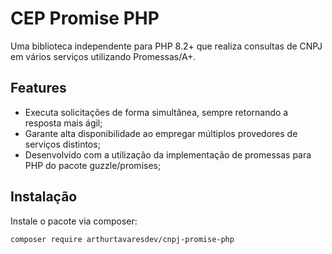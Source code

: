 # CEP Promise PHP

Uma biblioteca independente para PHP 8.2+ que realiza consultas de CNPJ em vários serviços utilizando Promessas/A+.

##  Features

- Executa solicitações de forma simultânea, sempre retornando a resposta mais ágil;
- Garante alta disponibilidade ao empregar múltiplos provedores de serviços distintos;
- Desenvolvido com a utilização da implementação de promessas para PHP do pacote guzzle/promises;

## Instalação

Instale o pacote via composer:

```
composer require arthurtavaresdev/cnpj-promise-php
```